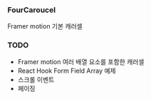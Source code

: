 ### FourCaroucel   
Framer motion 기본 캐러셀

### TODO
- Framer motion 여러 배열 요소를 포함한 캐러셀
- React Hook Form Field Array 예제
- 스크롤 이벤트
- 페이징